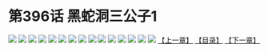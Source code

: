 # 第396话 黑蛇洞三公子1
![](https://s1.baozimh.com/scomic/sanyanxiaotianlu-samanhua/0/396-rlub/1.jpg)
![](https://s1.baozimh.com/scomic/sanyanxiaotianlu-samanhua/0/396-rlub/2.jpg)
![](https://s1.baozimh.com/scomic/sanyanxiaotianlu-samanhua/0/396-rlub/3.jpg)
![](https://s1.baozimh.com/scomic/sanyanxiaotianlu-samanhua/0/396-rlub/4.jpg)
![](https://s1.baozimh.com/scomic/sanyanxiaotianlu-samanhua/0/396-rlub/5.jpg)
![](https://s1.baozimh.com/scomic/sanyanxiaotianlu-samanhua/0/396-rlub/6.jpg)
![](https://s1.baozimh.com/scomic/sanyanxiaotianlu-samanhua/0/396-rlub/7.jpg)
![](https://s1.baozimh.com/scomic/sanyanxiaotianlu-samanhua/0/396-rlub/8.jpg)
![](https://s1.baozimh.com/scomic/sanyanxiaotianlu-samanhua/0/396-rlub/9.jpg)
![](https://s1.baozimh.com/scomic/sanyanxiaotianlu-samanhua/0/396-rlub/10.jpg)
![](https://s1.baozimh.com/scomic/sanyanxiaotianlu-samanhua/0/396-rlub/11.jpg)
![](https://s1.baozimh.com/scomic/sanyanxiaotianlu-samanhua/0/396-rlub/12.jpg)
![](https://s1.baozimh.com/scomic/sanyanxiaotianlu-samanhua/0/396-rlub/13.jpg)
![](https://s1.baozimh.com/scomic/sanyanxiaotianlu-samanhua/0/396-rlub/14.jpg)
![](https://s1.baozimh.com/scomic/sanyanxiaotianlu-samanhua/0/396-rlub/15.jpg)
[【上一章】](./396.md)
[【目录】](./README.md)
[【下一章】](./398.md)
